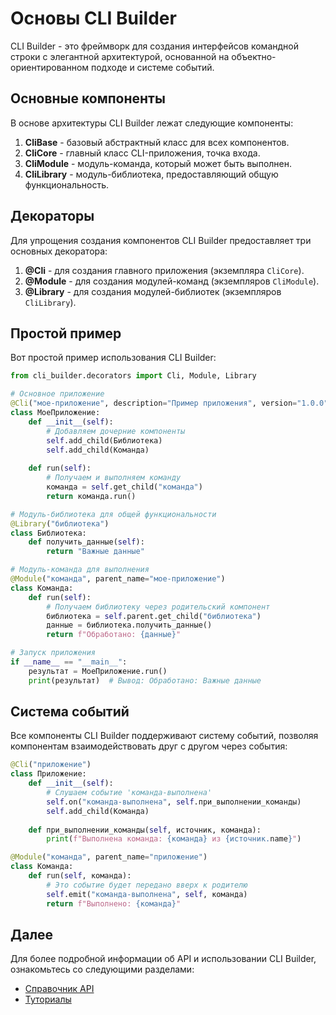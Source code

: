 # Основы CLI Builder

CLI Builder - это фреймворк для создания интерфейсов командной строки с элегантной архитектурой, основанной на объектно-ориентированном подходе и системе событий.

## Основные компоненты

В основе архитектуры CLI Builder лежат следующие компоненты:

1. **CliBase** - базовый абстрактный класс для всех компонентов.
2. **CliCore** - главный класс CLI-приложения, точка входа.
3. **CliModule** - модуль-команда, который может быть выполнен.
4. **CliLibrary** - модуль-библиотека, предоставляющий общую функциональность.

## Декораторы

Для упрощения создания компонентов CLI Builder предоставляет три основных декоратора:

1. **@Cli** - для создания главного приложения (экземпляра `CliCore`).
2. **@Module** - для создания модулей-команд (экземпляров `CliModule`).
3. **@Library** - для создания модулей-библиотек (экземпляров `CliLibrary`).

## Простой пример

Вот простой пример использования CLI Builder:

```python
from cli_builder.decorators import Cli, Module, Library

# Основное приложение
@Cli("мое-приложение", description="Пример приложения", version="1.0.0")
class МоеПриложение:
    def __init__(self):
        # Добавляем дочерние компоненты
        self.add_child(Библиотека)
        self.add_child(Команда)
    
    def run(self):
        # Получаем и выполняем команду
        команда = self.get_child("команда")
        return команда.run()

# Модуль-библиотека для общей функциональности
@Library("библиотека")
class Библиотека:
    def получить_данные(self):
        return "Важные данные"

# Модуль-команда для выполнения
@Module("команда", parent_name="мое-приложение")
class Команда:
    def run(self):
        # Получаем библиотеку через родительский компонент
        библиотека = self.parent.get_child("библиотека")
        данные = библиотека.получить_данные()
        return f"Обработано: {данные}"

# Запуск приложения
if __name__ == "__main__":
    результат = МоеПриложение.run()
    print(результат)  # Вывод: Обработано: Важные данные
```

## Система событий

Все компоненты CLI Builder поддерживают систему событий, позволяя компонентам взаимодействовать друг с другом через события:

```python
@Cli("приложение")
class Приложение:
    def __init__(self):
        # Слушаем событие 'команда-выполнена'
        self.on("команда-выполнена", self.при_выполнении_команды)
        self.add_child(Команда)
    
    def при_выполнении_команды(self, источник, команда):
        print(f"Выполнена команда: {команда} из {источник.name}")

@Module("команда", parent_name="приложение")
class Команда:
    def run(self, команда):
        # Это событие будет передано вверх к родителю
        self.emit("команда-выполнена", self, команда)
        return f"Выполнено: {команда}"
```

## Далее

Для более подробной информации об API и использовании CLI Builder, ознакомьтесь со следующими разделами:

- [Справочник API](../api/reference.md)
- [Туториалы](../tutorials/index.md) 